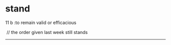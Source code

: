 # stand

11  b :to remain valid or efficacious

​	// the order given last week still stands

<hr/>


